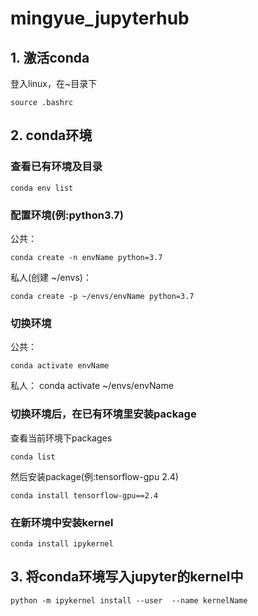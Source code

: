 # mingyue_jupyterhub

## 1. 激活conda
登入linux，在~目录下
```
source .bashrc
```

## 2. conda环境

### 查看已有环境及目录
```
conda env list
```
### 配置环境(例:python3.7)

公共：
```
conda create -n envName python=3.7
```
私人(创建 ~/envs)：
```
conda create -p ~/envs/envName python=3.7
```
### 切换环境

公共：
```
conda activate envName
```
私人：
conda activate ~/envs/envName

### 切换环境后，在已有环境里安装package

查看当前环境下packages
```
conda list
```
然后安装package(例:tensorflow-gpu 2.4)
```
conda install tensorflow-gpu==2.4
```
### 在新环境中安装kernel
```
conda install ipykernel
```
## 3. 将conda环境写入jupyter的kernel中

```
python -m ipykernel install --user  --name kernelName
```

